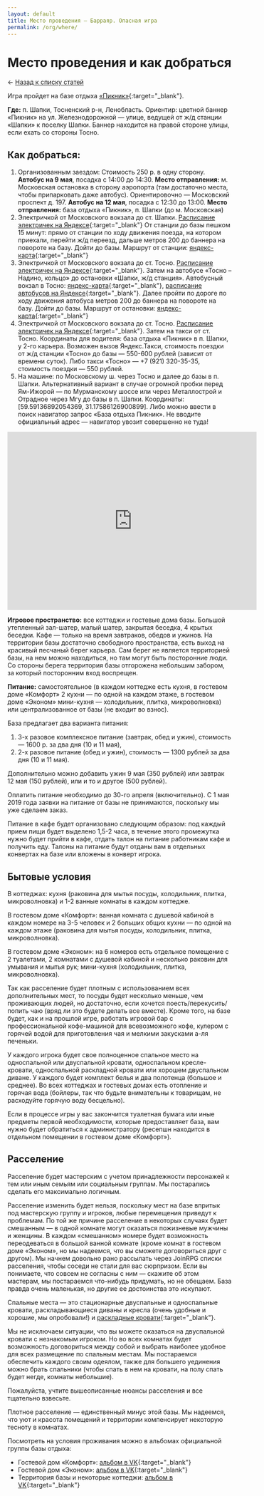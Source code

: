 ```yaml
---
layout: default
title: Место проведения — Барраяр. Опасная игра
permalink: /org/where/
---
```


# Место проведения и как добраться

&larr; [Назад к списку статей](/org/)

Игра пройдет на базе отдыха [«Пикник»](https://shapkipicnic.ru){:target="_blank"}.

**Где:** п. Шапки, Тосненский р-н, Ленобласть. Ориентир: цветной баннер «Пикник» на ул. Железнодорожной — улице, ведущей от ж/д станции «Шапки» к поселку Шапки. Баннер находится на правой стороне улицы, если ехать со стороны Тосно.

## Как добраться:

1. Организованным заездом: Стоимость 250 р. в одну сторону. __Автобус на 9 мая__, посадка с 14:00 до 14:30. __Место отправления:__ м. Московская остановка в сторону аэропорта (там достаточно места, чтобы припарковать даже автобус). Ориентировочно — Московский проспект д. 197. __Автобус на 12 мая__, посадка с 12:30 до 13:00. __Место отправления:__ база отдыха «Пикник», п. Шапки (до м. Московская)
2. Электричкой от Московского вокзала до ст. Шапки. [Расписание электричек на Яндексе](https://bit.ly/2RT108u){:target="_blank"} От станции до базы пешком 15 минут: прямо от станции по ходу движения поезда, на котором приехали, перейти ж/д переезд, дальше метров 200 до баннера на повороте на базу. Дойти до базы. Маршрут от станции: [яндекс-карта](https://yandex.ru/maps/-/CBFUrXakTB){:target="_blank"}
3. Электричкой от Московского вокзала до ст. Тосно. [Расписание электричек на Яндексе](https://bit.ly/2qMQW5v){:target="_blank"}. Затем на автобусе «Тосно – Надино, кольцо» до остановки  «Шапки, ж/д станция». Автобусный вокзал в Тосно: [яндекс-карта](https://yandex.ru/maps/-/CBFUvBX8HB){:target="_blank"}, [расписание автобусов на Яндексе](https://rasp.yandex.ru/station/9815259/?type=bus){:target="_blank"}. Далее пройти по дороге по ходу движения автобуса метров 200 до баннера на повороте на базу. Дойти до базы. Маршрут от остановки: [яндекс-карта](https://yandex.ru/maps/-/CBF4BACyHB){:target="_blank"}
4. Электричкой от Московского вокзала до ст. Тосно. [Расписание электричек на Яндексе](https://bit.ly/2qMQW5v){:target="_blank"}. Затем на такси от ст. Тосно. Координаты для водителя: база отдыха «Пикник» в п. Шапки, у 2-го карьера. Возможен вызов Яндекс.Такси, стоимость поездки от ж/д станции «Тосно» до базы — 550-600 рублей (зависит от времени суток). Либо такси «Тосно» — +7 (921) 320-35-35, стоимость поездки — 550 рублей.
5. На машине: по Московскому ш. через Тосно и далее до базы в п. Шапки. Альтернативный вариант в случае огромной пробки перед Ям-Ижорой — по Мурманскому шоссе или через Металлострой и Отрадное через Мгу до базы в п. Шапки. Координаты: [59.59136892054369, 31.17586126900899]. Либо можно ввести в поиск навигатор запрос «База отдыха Пикник». Не вводите официальный адрес — навигатор увозит совершенно не туда!

<iframe src="https://yandex.ru/map-widget/v1/-/CBF4B4DV-A" width="560" height="400" frameborder="0" allowfullscreen="false" class="iframe"></iframe>

**Игровое пространство:** все коттеджи и гостевые дома базы. Большой утепленный зал-шатер, малый шатер, закрытая беседка, 4 крытых беседки. Кафе — только на время завтраков, обедов и ужинов. На территории базы достаточно свободного пространства, есть выход на красивый песчаный берег карьера. Сам берег не является территорией базы, на нем можно находиться, но там могут быть посторонние люди. Со стороны берега территория базы отгорожена небольшим забором, за который посторонним вход воспрещен.

**Питание:** самостоятельное (в каждом коттедже есть кухня, в гостевом доме «Комфорт» 2 кухни — по одной на каждом этаже, в гостевом доме «Эконом» мини-кухня — холодильник, плитка, микроволновка) или централизованное от базы (не входит во взнос).

База предлагает два варианта питания:
1. 3-х разовое комплексное питание (завтрак, обед и ужин), стоимость — 1600 р. за два дня (10 и 11 мая),
2. 2-х разовое питание (обед и ужин), стоимость — 1300 рублей за два дня (10 и 11 мая).

Дополнительно можно добавить ужин 9 мая (350 рублей) или завтрак 12 мая (150 рублей), или и то и другое (500 рублей).

Оплатить питание необходимо до 30-го апреля (включительно). С 1 мая 2019 года заявки на питание от базы не принимаются, поскольку мы уже сделаем заказ.

Питание в кафе будет организовано следующим образом: под каждый прием пищи будет выделено 1,5-2 часа, в течение этого промежутка нужно будет прийти в кафе, отдать талон на питание работникам кафе и получить еду. Талоны на питание будут отданы вам в отдельных конвертах на базе или вложены в конверт игрока.

## Бытовые условия

В коттеджах: кухня (раковина для мытья посуды, холодильник, плитка, микроволновка) и 1-2 ванные комнаты в каждом коттедже.

В гостевом доме «Комфорт»: ванная комната с душевой кабиной в каждом номере на 3-5 человек и 2 больших общих кухни — по одной на каждом этаже (раковина для мытья посуды, холодильник, плитка, микроволновка).

В гостевом доме «Эконом»: на 6 номеров есть отдельное помещение с 2 туалетами, 2 комнатами с душевой кабиной и несколько раковин для умывания и мытья рук; мини-кухня (холодильник, плитка, микроволновка).

Так как расселение будет плотным с использованием всех дополнительных мест, то посуды будет несколько меньше, чем проживающих людей, но достаточно, если хочется поесть/перекусить/попить чаю (вряд ли это будете делать все вместе). Кроме того, на базе будет, как и на прошлой игре, работать игровой бар с профессиональной кофе-машиной для всевозможного кофе, кулером с горячей водой для приготовления чая и мелкими закусками а-ля печеньки.

У каждого игрока будет свое полноценное спальное место на односпальной или двуспальной кровати, односпальном кресле-кровати, односпальной раскладной кровати или хорошем двуспальном диване. У каждого будет комплект белья и два полотенца (большое и среднее). Во всех коттеджах и гостевых домах есть отопление и горячая вода (бойлеры, так что будьте внимательны к товарищам, не расходуйте горячую воду бесцельно).

Если в процессе игры у вас закончится туалетная бумага или иные предметы первой необходимости, которые предоставляет база, вам нужно будет обратиться к администратору (ресепшн находится в отдельном помещении в гостевом доме «Комфорт»).

## Расселение

Расселение будет мастерским с учетом принадлежности персонажей к тем или иным семьям или социальным группам. Мы постарались сделать его максимально логичным.

Расселение изменить будет нельзя, поскольку мест на базе впритык под мастерскую группу и игроков, любые перемещения приведут к проблемам. По той же причине расселение в некоторых случаях будет смешанным — в одной комнате могут оказаться пожизневые мужчины и женщины. В каждом «смешанном» номере будет возможность переодеваться в большой ванной комнате (кроме комнат в гостевом доме «Эконом», но мы надеемся, что вы сможете договориться друг с другом). Мы начнем довольно рано рассылать через JoinRPG списки расселения, чтобы соседи не стали для вас сюрпризом. Если вы понимаете, что совсем не согласны с ним — скажите об этом мастерам, мы постараемся что-нибудь придумать, но не обещаем. База правда очень маленькая, но другие ее достоинства это искупают.

Спальные места — это стационарные двуспальные и односпальные кровати, раскладывающиеся диваны и кресла (очень удобные и хорошие, мы опробовали!) и [раскладные кровати](/static/i/dest/media/bed.jpg){:target="_blank"}.

Мы не исключаем ситуации, что вы можете оказаться на двуспальной кровати с незнакомым игроком. Но во всех комнатах будет возможность договориться между собой и выбрать наиболее удобное для всех размещение по спальным местам. Мы постараемся обеспечить каждого своим одеялом, также для большего уединения можно брать спальники (чтобы спать в нем на кровати, на полу спать будет негде, комнаты небольшие).

Пожалуйста, учтите вышеописанные нюансы расселения и все тщательно взвесьте.

Плотное расселение — единственный минус этой базы. Мы надеемся, что уют и красота помещений и территории компенсирует некоторую тесноту в комнатах.

Посмотреть на условия проживания можно в альбомах официальной группы базы отдыха:

- Гостевой дом «Комфорт»: [альбом в VK](https://vk.com/album-125720543_249902736){:target="_blank"}
- Гостевой дом «Эконом»: [альбом в VK](https://vk.com/album-125720543_258573493){:target="_blank"}
- Территория базы и некоторые коттеджи: [альбом в VK](https://vk.com/album-125720543_235050971){:target="_blank"}
